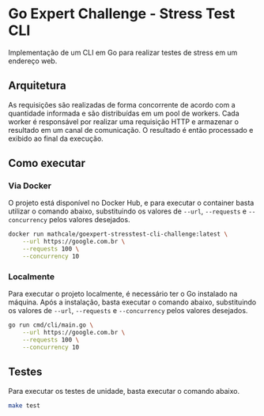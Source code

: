 # Go Expert Challenge - Stress Test CLI

Implementação de um CLI em Go para realizar testes de stress em um endereço web.

## Arquitetura

As requisições são realizadas de forma concorrente de acordo com a quantidade informada e são distribuídas em um pool de workers. Cada worker é responsável por realizar uma requisição HTTP e armazenar o resultado em um canal de comunicação. O resultado é então processado e exibido ao final da execução.

## Como executar

### Via Docker

O projeto está disponível no Docker Hub, e para executar o container basta utilizar o comando abaixo, substituindo os valores de `--url`, `--requests` e `--concurrency` pelos valores desejados.

```sh
docker run mathcale/goexpert-stresstest-cli-challenge:latest \
    --url https://google.com.br \
    --requests 100 \
    --concurrency 10
```

### Localmente

Para executar o projeto localmente, é necessário ter o Go instalado na máquina. Após a instalação, basta executar o comando abaixo, substituindo os valores de `--url`, `--requests` e `--concurrency` pelos valores desejados.

```sh
go run cmd/cli/main.go \
    --url https://google.com.br \
    --requests 100 \
    --concurrency 10
```

## Testes

Para executar os testes de unidade, basta executar o comando abaixo.

```sh
make test
```
